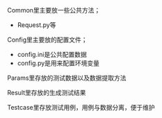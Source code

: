 Common里主要放一些公共方法；

- Request.py等

Config里主要放的配置文件；

- config.ini是公共配置数据
- config.py是用来配置环境变量

Params里存放的测试数据以及数据提取方法

Result里存放的生成测试结果

Testcase里存放测试用例，用例与数据分离，便于维护